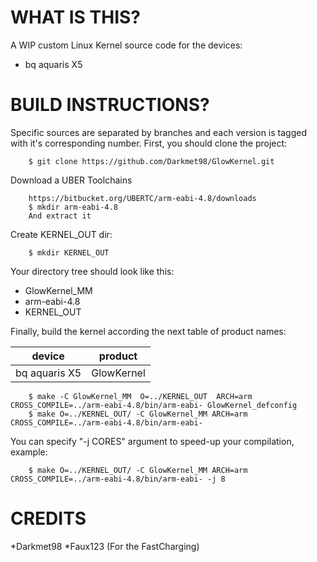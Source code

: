 WHAT IS THIS?
=============

A WIP custom Linux Kernel source code for the devices:
* bq aquaris X5


BUILD INSTRUCTIONS?
===================

Specific sources are separated by branches and each version is tagged with it's corresponding number. First, you should
clone the project:

        $ git clone https://github.com/Darkmet98/GlowKernel.git

Download a UBER Toolchains

        https://bitbucket.org/UBERTC/arm-eabi-4.8/downloads
		$ mkdir arm-eabi-4.8
		And extract it

Create KERNEL_OUT dir:

        $ mkdir KERNEL_OUT

Your directory tree should look like this:
* GlowKernel_MM
* arm-eabi-4.8
* KERNEL_OUT

Finally, build the kernel according the next table of product names:

| device                    | product                 |
| --------------------------|-------------------------|
| bq aquaris X5             | GlowKernel              |


        $ make -C GlowKernel_MM  O=../KERNEL_OUT  ARCH=arm CROSS_COMPILE=../arm-eabi-4.8/bin/arm-eabi- GlowKernel_defconfig
        $ make O=../KERNEL_OUT/ -C GlowKernel_MM ARCH=arm  CROSS_COMPILE=../arm-eabi-4.8/bin/arm-eabi-                       
    
You can specify "-j CORES" argument to speed-up your compilation, example:

        $ make O=../KERNEL_OUT/ -C GlowKernel_MM ARCH=arm  CROSS_COMPILE=../arm-eabi-4.8/bin/arm-eabi- -j 8
		
CREDITS
=============
*Darkmet98
*Faux123 (For the FastCharging)

